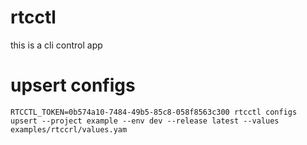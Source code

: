 # rtcctl
this is a cli control app

# upsert configs
```shell
RTCCTL_TOKEN=0b574a10-7484-49b5-85c8-058f8563c300 rtcctl configs upsert --project example --env dev --release latest --values examples/rtccrl/values.yam
```